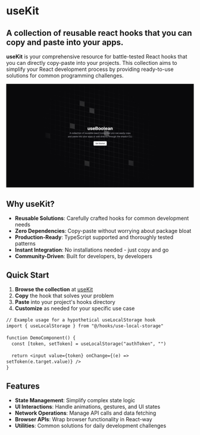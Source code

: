 # useKit

## A collection of reusable react hooks that you can copy and paste into your apps.

**useKit** is your comprehensive resource for battle-tested React hooks that you can directly copy-paste into your projects. This collection aims to simplify your React development process by providing ready-to-use solutions for common programming challenges.

![useKit Banner](/public/og.png)

## Why useKit?

- **Reusable Solutions**: Carefully crafted hooks for common development needs
- **Zero Dependencies**: Copy-paste without worrying about package bloat
- **Production-Ready**: TypeScript supported and thoroughly tested patterns
- **Instant Integration**: No installations needed - just copy and go
- **Community-Driven**: Built for developers, by developers

## Quick Start

1. **Browse the collection** at [useKit](/docs/hooks)
2. **Copy** the hook that solves your problem
3. **Paste** into your project's hooks directory
4. **Customize** as needed for your specific use case

```tsx {2, 5}
// Example usage for a hypothetical useLocalStorage hook
import { useLocalStorage } from "@/hooks/use-local-storage"

function DemoComponent() {
  const [token, setToken] = useLocalStorage("authToken", "")

  return <input value={token} onChange={(e) => setToken(e.target.value)} />
}
```

## Features

- **State Management**: Simplify complex state logic
- **UI Interactions**: Handle animations, gestures, and UI states
- **Network Operations**: Manage API calls and data fetching
- **Browser APIs**: Wrap browser functionality in React-way
- **Utilities**: Common solutions for daily development challenges
